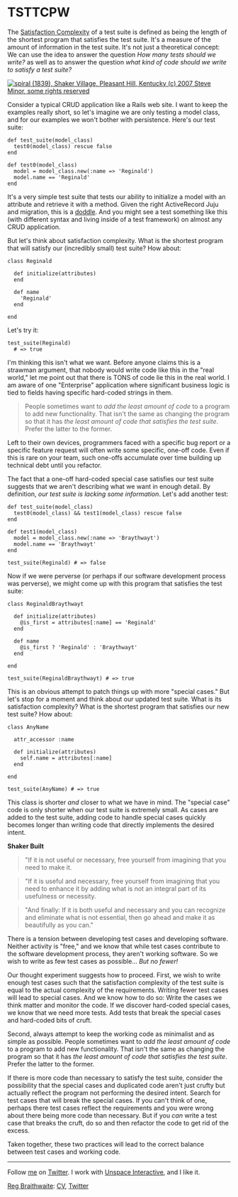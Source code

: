 TSTTCPW
===

The [Satisfaction Complexity](http://github.com/raganwald/homoiconic/blob/master/2009-06-02/functional_complexity.md#readme) of a test suite is defined as being the length of the shortest program that satisfies the test suite. It's a measure of the amount of information in the test suite. It's not just a theoretical concept: We can use the idea to answer the question *How many tests should we write?* as well as to answer the question *what kind of code should we write to satisfy a test suite?*

[![spiral (1839), Shaker Village, Pleasant Hill, Kentucky (c) 2007 Steve Minor, some rights reserved](http://farm1.static.flickr.com/222/445408457_d31c3d3cd0_d.jpg)](http://www.flickr.com/photos/sminor/445408457/ "spiral (1839), Shaker Village, Pleasant Hill, Kentucky (c) 2007 Steve Minor, some rights reserved") 

Consider a typical CRUD application like a Rails web site. I want to keep the examples really short, so let's imagine we are only testing a model class, and for our examples we won't bother with persistence. Here's our test suite:

    def test_suite(model_class)
      test0(model_class) rescue false
    end

    def test0(model_class)
      model = model_class.new(:name => 'Reginald')
      model.name == 'Reginald'
    end

It's a very simple test suite that tests our ability to initialize a model with an attribute and retrieve it with a method. Given the right ActiveRecord Juju and migration, this is a [doddle](http://en.wiktionary.org/wiki/doddle). And you might see a test something like this (with different syntax and living inside of a test framework) on almost any CRUD application.

But let's think about satisfaction complexity. What is the shortest program that will satisfy our (incredibly small) test suite? How about:

    class Reginald
  
      def initialize(attributes)
      end
  
      def name
        'Reginald'
      end
  
    end

Let's try it:

    test_suite(Reginald) 
      # => true
      
I'm thinking this isn't what we want. Before anyone claims this is a strawman argument, that nobody would write code like this in the "real world," let me point out that there is TONS of code lie this in the real world. I am aware of one "Enterprise" application where significant business logic is tied to fields having specific hard-coded strings in them.

> People sometimes want to *add the least amount of code* to a program to add new functionality. That isn't the same as changing the program so that it has *the least amount of code that satisfies the test suite*. Prefer the latter to the former.

Left to their own devices, programmers faced with a specific bug report or a specific feature request will often write some specific, one-off code. Even if this is rare on your team, such one-offs accumulate over time building up technical debt until you refactor.

The fact that a one-off hard-coded special case satisfies our test suite suggests that we aren't describing what we want in enough detail. By definition, *our test suite is lacking some information*. Let's add another test:

    def test_suite(model_class)
      test0(model_class) && test1(model_class) rescue false
    end

    def test1(model_class)
      model = model_class.new(:name => 'Braythwayt')
      model.name == 'Braythwayt'
    end
    
    test_suite(Reginald) # => false

Now if we were perverse (or perhaps if our software development process was perverse), we might come up with this program that satisfies the test suite:

    class ReginaldBraythwayt
  
      def initialize(attributes)
        @is_first = attributes[:name] == 'Reginald'
      end
      
      def name
        @is_first ? 'Reginald' : 'Braythwayt'
      end
  
    end
    
    test_suite(ReginaldBraythwayt) # => true
    
This is an obvious attempt to patch things up with more "special cases." But let's stop for a moment and think about our updated test suite. What is its satisfaction complexity? What is the shortest program that satisfies our new test suite? How about:

    class AnyName
      
      attr_accessor :name
      
      def initialize(attributes)
        self.name = attributes[:name]
      end
      
    end
    
    test_suite(AnyName) # => true

This class is shorter *and* closer to what we have in mind. The "special case" code is only shorter when our test suite is extremely small. As cases are added to the test suite, adding code to handle special cases quickly becomes longer than writing code that directly implements the desired intent.

**Shaker Built**

> "If it is not useful or necessary, free yourself from imagining that you need to make it.

> "If it is useful and necessary, free yourself from imagining that you need to enhance it by adding what is not an integral part of its usefulness or necessity.

> "And finally: If it is both useful and necessary and you can recognize and eliminate what is not essential, then go ahead and make it as beautifully as you can."

There is a tension between developing test cases and developing software. Neither activity is "free," and we know that while test cases contribute to the software development process, they aren't working software. So we wish to write as few test cases as possible... *But no fewer!*

Our thought experiment suggests how to proceed. First, we wish to write enough test cases such that the satisfaction complexity of the test suite is equal to the actual complexity of the requirements. Writing fewer test cases will lead to special cases. And we know how to do so: Write the cases we think matter and monitor the code. If we discover hard-coded special cases, we know that we need more tests. Add tests that break the special cases and hard-coded bits of cruft.

Second, always attempt to keep the working code as minimalist and as simple as possible. People sometimes want to *add the least amount of code* to a program to add new functionality. That isn't the same as changing the program so that it has *the least amount of code that satisfies the test suite*. Prefer the latter to the former.

If there is more code than necessary to satisfy the test suite, consider the possibility that the special cases and duplicated code aren't just crufty but actually reflect the program not performing the desired intent. Search for test cases that will break the special cases. If you can't think of one, perhaps there test cases reflect the requirements and you were wrong about there being more code than necessary. But if you *can* write a test case that breaks the cruft, do so and then refactor the code to get rid of the excess.

Taken together, these two practices will lead to the correct balance between test cases and working code.

---

Follow [me](http://reginald.braythwayt.com) on [Twitter](http://twitter.com/raganwald). I work with [Unspace Interactive](http://unspace.ca), and I like it.

[Reg Braithwaite](http://reginald.braythwayt.com): [CV](http://reginald.braythwayt.com/RegBraithwaiteDev0110_en_US.pdf ""), [Twitter](http://twitter.com/)